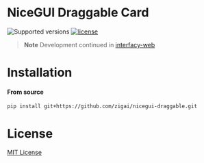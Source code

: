 # NiceGUI Draggable Card
![Supported versions](https://img.shields.io/badge/python-3.10+-blue.svg)
[![license](https://img.shields.io/github/license/zigai/nicegui-draggable.svg)](https://github.com/zigai/nicegui-draggable/blob/master/LICENSE)

> **Note**
> Development continued in [interfacy-web](https://github.com/zigai/interfacy-web)

# Installation
#### From source
```
pip install git+https://github.com/zigai/nicegui-draggable.git
```
# License
[MIT License](https://github.com/zigai/nicegui-draggable/blob/master/LICENSE)
